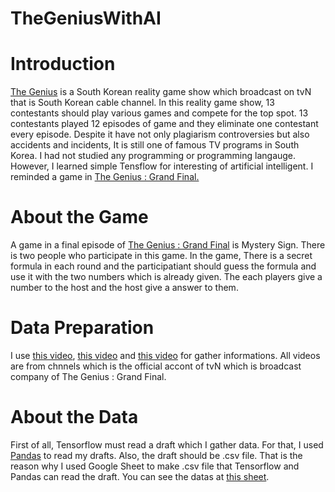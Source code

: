 # TheGeniusWithAI

# Introduction
[The Genius](https://en.wikipedia.org/wiki/The_Genius_(TV_series)) is a South Korean reality game show which broadcast on tvN that is South Korean cable channel. In this reality game show, 13 contestants should play various games and compete for the top spot. 13 contestants played 12 episodes of game and they eliminate one contestant every episode.  Despite it have not only plagiarism controversies but also accidents and incidents, It is still one of famous TV programs in South Korea. I had not studied any programming or programming langauge. However, I learned simple Tensflow for interesting of artificial intelligent. I reminded a game in [The Genius : Grand Final.](https://en.wikipedia.org/wiki/The_Genius:_Grand_Final)  

# About the Game
A game in a final episode of [The Genius : Grand Final](https://en.wikipedia.org/wiki/The_Genius:_Grand_Final) is Mystery Sign. There is two people who participate in this game. In the game, There is a secret formula in each round and the participatiant should guess the formula and use it with the two numbers which is already given. The each players give a number to the host and the host give a answer to them. 

# Data Preparation
I use [this video](https://youtu.be/vFnTtf15ZtE), [this video](https://youtu.be/s0kCnFiZPN4) and [this video](https://youtu.be/x329VEJjjdU) for gather informations. All videos are from chnnels which is the official accont of tvN which is broadcast company of The Genius : Grand Final.  

# About the Data
First of all, Tensorflow must read a draft which I gather data. For that, I used [Pandas](https://pandas.pydata.org/) to read my drafts. Also, the draft should be .csv file. That is the reason why I used Google Sheet to make .csv file that Tensorflow and Pandas can read the draft. You can see the datas at [this sheet](https://docs.google.com/spreadsheets/d/1zMR0-eyFT5Dln8N-7rrnY1rUEOE2V1K6vLw8oZPWs8o/edit?usp=sharing). 

